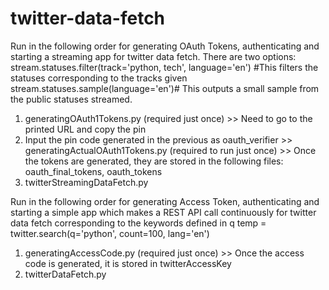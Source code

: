 # twitter-data-fetch

Run in the following order for generating OAuth Tokens, authenticating and starting a streaming app for twitter data fetch. There are two options: 
stream.statuses.filter(track='python, tech', language='en') #This filters the statuses corresponding to the tracks given
stream.statuses.sample(language='en')# This outputs a small sample from the public statuses streamed.

1. generatingOAuth1Tokens.py	(required just once) >> Need to go to the printed URL and copy the pin
2. Input the pin code generated in the previous as oauth_verifier >> generatingActualOAuth1Tokens.py	(required to run just once) >> Once the tokens are generated, they are stored in the following files: oauth_final_tokens, oauth_tokens
3. twitterStreamingDataFetch.py

Run in the following order for generating Access Token, authenticating and starting a simple app which makes a REST API call continuously for twitter data fetch corresponding to the keywords defined in q
temp = twitter.search(q='python', count=100, lang='en')

1. generatingAccessCode.py (required just once) >> Once the access code is generated, it is stored in twitterAccessKey
2. twitterDataFetch.py
